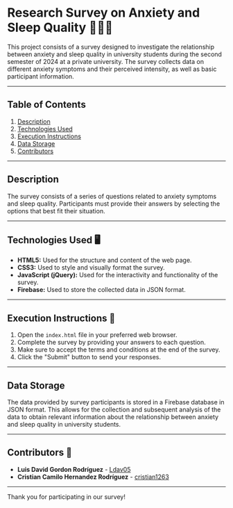 # Research Survey on Anxiety and Sleep Quality 👩‍🔬🛌

This project consists of a survey designed to investigate the relationship between anxiety and sleep quality in university students during the second semester of 2024 at a private university. The survey collects data on different anxiety symptoms and their perceived intensity, as well as basic participant information.

---

## Table of Contents
1. [Description](#description)
2. [Technologies Used](#description)
3. [Execution Instructions](#description)
4. [Data Storage](#data-storage)
5. [Contributors](#data-storage)

---

## Description

The survey consists of a series of questions related to anxiety symptoms and sleep quality. Participants must provide their answers by selecting the options that best fit their situation.

---

## Technologies Used 🖥️

- **HTML5:** Used for the structure and content of the web page.
- **CSS3:** Used to style and visually format the survey.
- **JavaScript (jQuery):** Used for the interactivity and functionality of the survey.
- **Firebase:** Used to store the collected data in JSON format.

---

## Execution Instructions 🚀

1. Open the `index.html` file in your preferred web browser.
2. Complete the survey by providing your answers to each question.
3. Make sure to accept the terms and conditions at the end of the survey.
4. Click the "Submit" button to send your responses.


---

## Data Storage

The data provided by survey participants is stored in a Firebase database in JSON format. This allows for the collection and subsequent analysis of the data to obtain relevant information about the relationship between anxiety and sleep quality in university students.

---

## Contributors 👥

* **Luis David Gordon Rodríguez** - [Ldav05](https://github.com/Ldav05)
* **Cristian Camilo Hernandez Rodríguez** - [cristian1263](https://github.com/cristian1263)

---

Thank you for participating in our survey!

